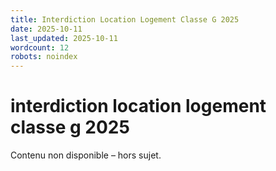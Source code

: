 ```yaml
---
title: Interdiction Location Logement Classe G 2025
date: 2025-10-11
last_updated: 2025-10-11
wordcount: 12
robots: noindex
---
```


# interdiction location logement classe g 2025

Contenu non disponible – hors sujet.